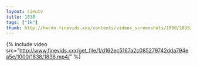 ```yaml
--- 
layout: sieutv
title: 1838
tags: ["1k"]
thumb: http://hwcdn.finevids.xxx/contents/videos_screenshots/1000/1838/preview.mp4.jpg
---
```

{% include video src="http://www.finevids.xxx/get_file/1/d162ec5167a2c085279742dda794ea5e/1000/1838/1838.mp4/" %} 
